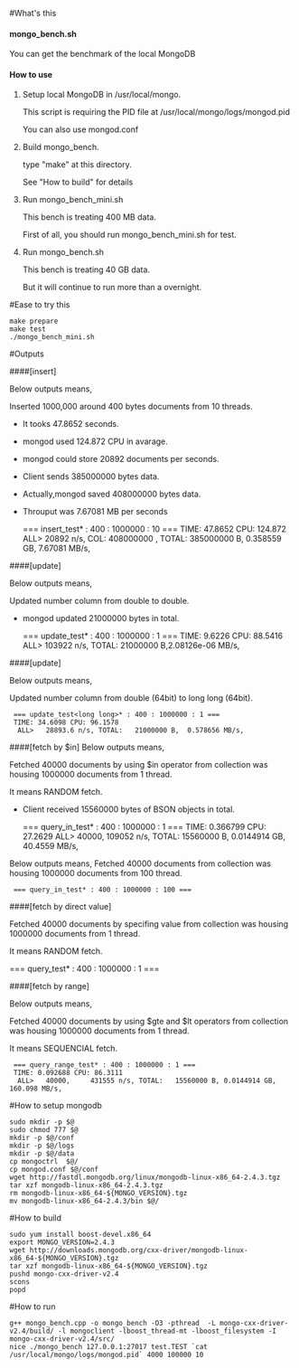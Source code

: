 #What's this
#### mongo_bench.sh

   You can get the benchmark of the local MongoDB

#### How to use

   1. Setup local MongoDB in /usr/local/mongo.

       This script is requiring the PID file at /usr/local/mongo/logs/mongod.pid

       You can also use mongod.conf

   2. Build mongo_bench.

       type "make" at this directory.

       See "How to build" for details

   3. Run mongo_bench_mini.sh

       This bench is treating 400 MB data.

       First of all, you should run mongo_bench_mini.sh for test.

   4. Run mongo_bench.sh

       This bench is treating 40 GB data.

       But it will continue to run more than a overnight.

#Ease to try this

    make prepare
    make test
    ./mongo_bench_mini.sh


#Outputs

####[insert]

 Below outputs means,

  Inserted 1000,000 around 400 bytes documents from 10 threads.

  - It tooks 47.8652 seconds.
  - mongod used 124.872 CPU in avarage.
  - mongod could store 20892 documents per seconds.
  - Client sends 385000000 bytes data.
  - Actually,mongod saved 408000000 bytes data.
  - Throuput was 7.67081 MB per seconds
 
    === insert_test* : 400 : 1000000 : 10 ===
    TIME: 47.8652 CPU: 124.872
     ALL>     20892 n/s, COL:  408000000 , TOTAL:  385000000 B,  0.358559 GB,   7.67081 MB/s,

####[update]

 Below outputs means,

  Updated number column from double to double.

  - mongod updated 21000000 bytes in total.

     === update_test<double>* : 400 : 1000000 : 1 ===
     TIME: 9.6226 CPU: 88.5416
      ALL>    103922 n/s, TOTAL:    21000000 B,2.08126e-06 MB/s,

####[update]

 Below outputs means,

  Updated number column from double (64bit) to long long (64bit).

     === update_test<long long>* : 400 : 1000000 : 1 ===
     TIME: 34.6098 CPU: 96.1578
      ALL>   28893.6 n/s, TOTAL:   21000000 B,  0.578656 MB/s,


####[fetch by $in]
 Below outputs means,

  Fetched 40000 documents by using $in operator from collection was housing 1000000 documents from 1 thread.

   It means RANDOM fetch.

  - Client received 15560000 bytes of BSON objects in total.

     === query_in_test* : 400 : 1000000 : 1 ===
     TIME: 0.366799 CPU: 27.2629
      ALL>   40000,     109052 n/s, TOTAL:   15560000 B, 0.0144914 GB,   40.4559 MB/s,

 Below outputs means,
  Fetched 40000 documents from collection was housing 1000000 documents from 100 thread.

     === query_in_test* : 400 : 1000000 : 100 ===

####[fetch by direct value]

  Fetched 40000 documents by specifing value from collection was housing 1000000 documents from 1 thread.

   It means RANDOM fetch.

   === query_test* : 400 : 1000000 : 1 ===

####[fetch by range]

 Below outputs means,

  Fetched 40000 documents by using $gte and $lt operators from collection was housing 1000000 documents from 1 thread.

   It means SEQUENCIAL fetch.

     === query_range_test* : 400 : 1000000 : 1 ===
     TIME: 0.092688 CPU: 86.3111
      ALL>   40000,     431555 n/s, TOTAL:   15560000 B, 0.0144914 GB,   160.098 MB/s,


#How to setup mongodb

    sudo mkdir -p $@
    sudo chmod 777 $@
    mkdir -p $@/conf
    mkdir -p $@/logs
    mkdir -p $@/data
    cp mongoctrl  $@/
    cp mongod.conf $@/conf
    wget http://fastdl.mongodb.org/linux/mongodb-linux-x86_64-2.4.3.tgz
    tar xzf mongodb-linux-x86_64-2.4.3.tgz
    rm mongodb-linux-x86_64-${MONGO_VERSION}.tgz
    mv mongodb-linux-x86_64-2.4.3/bin $@/

#How to build

    sudo yum install boost-devel.x86_64
    export MONGO_VERSION=2.4.3
    wget http://downloads.mongodb.org/cxx-driver/mongodb-linux-x86_64-${MONGO_VERSION}.tgz
    tar xzf mongodb-linux-x86_64-${MONGO_VERSION}.tgz
    pushd mongo-cxx-driver-v2.4
    scons
    popd

#How to run

    g++ mongo_bench.cpp -o mongo_bench -O3 -pthread  -L mongo-cxx-driver-v2.4/build/ -l mongoclient -lboost_thread-mt -lboost_filesystem -I mongo-cxx-driver-v2.4/src/
    nice ./mongo_bench 127.0.0.1:27017 test.TEST `cat /usr/local/mongo/logs/mongod.pid` 4000 100000 10

